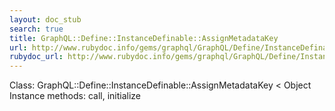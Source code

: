 ```yaml
---
layout: doc_stub
search: true
title: GraphQL::Define::InstanceDefinable::AssignMetadataKey
url: http://www.rubydoc.info/gems/graphql/GraphQL/Define/InstanceDefinable/AssignMetadataKey
rubydoc_url: http://www.rubydoc.info/gems/graphql/GraphQL/Define/InstanceDefinable/AssignMetadataKey
---
```


Class: GraphQL::Define::InstanceDefinable::AssignMetadataKey < Object
Instance methods:
call, initialize

